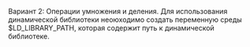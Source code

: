 Вариант 2: Операции умножения и деления.
Для использования динамической библиотеки неоюходимо создать переменную среды $LD_LIBRARY_PATH, которая содержит путь к динамической библиотеке.
